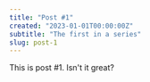 ```yaml
---
title: "Post #1"
created: "2023-01-01T00:00:00Z"
subtitle: "The first in a series"
slug: post-1
---
```


This is post #1. Isn't it great?
